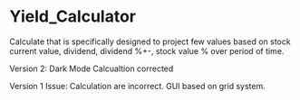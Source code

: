 # Yield_Calculator
Calculate that is specifically designed to project few values based on stock current value, dividend, dividend %+-, stock value % over period of time.


Version 2:
Dark Mode
Calcualtion corrected

Version 1
Issue: Calculation are incorrect.
GUI based on grid system.